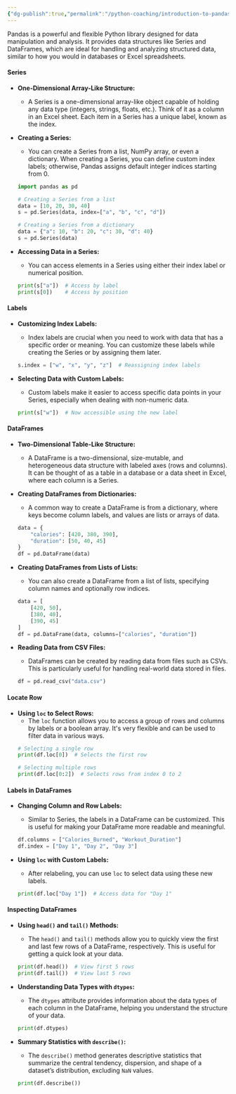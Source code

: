 ```yaml
---
{"dg-publish":true,"permalink":"/python-coaching/introduction-to-pandas-and-data-frames/"}
---
```



Pandas is a powerful and flexible Python library designed for data manipulation and analysis. It provides data structures like Series and DataFrames, which are ideal for handling and analyzing structured data, similar to how you would in databases or Excel spreadsheets.

#### **Series**
- **One-Dimensional Array-Like Structure:**
    - A Series is a one-dimensional array-like object capable of holding any data type (integers, strings, floats, etc.). Think of it as a column in an Excel sheet. Each item in a Series has a unique label, known as the index.

- **Creating a Series:**
    - You can create a Series from a list, NumPy array, or even a dictionary. When creating a Series, you can define custom index labels; otherwise, Pandas assigns default integer indices starting from 0.
    ```python
    import pandas as pd

    # Creating a Series from a list
    data = [10, 20, 30, 40]
    s = pd.Series(data, index=["a", "b", "c", "d"])
    
    # Creating a Series from a dictionary
    data = {"a": 10, "b": 20, "c": 30, "d": 40}
    s = pd.Series(data)
    ```

- **Accessing Data in a Series:**
    - You can access elements in a Series using either their index label or numerical position.
    ```python
    print(s["a"])  # Access by label
    print(s[0])    # Access by position
    ```

#### **Labels**
- **Customizing Index Labels:**
    - Index labels are crucial when you need to work with data that has a specific order or meaning. You can customize these labels while creating the Series or by assigning them later.
    ```python
    s.index = ["w", "x", "y", "z"]  # Reassigning index labels
    ```

- **Selecting Data with Custom Labels:**
    - Custom labels make it easier to access specific data points in your Series, especially when dealing with non-numeric data.
    ```python
    print(s["w"])  # Now accessible using the new label
    ```

#### **DataFrames**
- **Two-Dimensional Table-Like Structure:**
    - A DataFrame is a two-dimensional, size-mutable, and heterogeneous data structure with labeled axes (rows and columns). It can be thought of as a table in a database or a data sheet in Excel, where each column is a Series.

- **Creating DataFrames from Dictionaries:**
    - A common way to create a DataFrame is from a dictionary, where keys become column labels, and values are lists or arrays of data.
    ```python
    data = {
        "calories": [420, 380, 390],
        "duration": [50, 40, 45]
    }
    df = pd.DataFrame(data)
    ```

- **Creating DataFrames from Lists of Lists:**
    - You can also create a DataFrame from a list of lists, specifying column names and optionally row indices.
    ```python
    data = [
        [420, 50],
        [380, 40],
        [390, 45]
    ]
    df = pd.DataFrame(data, columns=["calories", "duration"])
    ```

- **Reading Data from CSV Files:**
    - DataFrames can be created by reading data from files such as CSVs. This is particularly useful for handling real-world data stored in files.
    ```python
    df = pd.read_csv("data.csv")
    ```

#### **Locate Row**
- **Using `loc` to Select Rows:**
    - The `loc` function allows you to access a group of rows and columns by labels or a boolean array. It's very flexible and can be used to filter data in various ways.
    ```python
    # Selecting a single row
    print(df.loc[0])  # Selects the first row

    # Selecting multiple rows
    print(df.loc[0:2])  # Selects rows from index 0 to 2
    ```

#### **Labels in DataFrames**
- **Changing Column and Row Labels:**
    - Similar to Series, the labels in a DataFrame can be customized. This is useful for making your DataFrame more readable and meaningful.
    ```python
    df.columns = ["Calories_Burned", "Workout_Duration"]
    df.index = ["Day 1", "Day 2", "Day 3"]
    ```

- **Using `loc` with Custom Labels:**
    - After relabeling, you can use `loc` to select data using these new labels.
    ```python
    print(df.loc["Day 1"])  # Access data for "Day 1"
    ```

#### **Inspecting DataFrames**
- **Using `head()` and `tail()` Methods:**
    - The `head()` and `tail()` methods allow you to quickly view the first and last few rows of a DataFrame, respectively. This is useful for getting a quick look at your data.
    ```python
    print(df.head())  # View first 5 rows
    print(df.tail())  # View last 5 rows
    ```

- **Understanding Data Types with `dtypes`:**
    - The `dtypes` attribute provides information about the data types of each column in the DataFrame, helping you understand the structure of your data.
    ```python
    print(df.dtypes)
    ```

- **Summary Statistics with `describe()`:**
    - The `describe()` method generates descriptive statistics that summarize the central tendency, dispersion, and shape of a dataset’s distribution, excluding `NaN` values.
    ```python
    print(df.describe())
    ```
